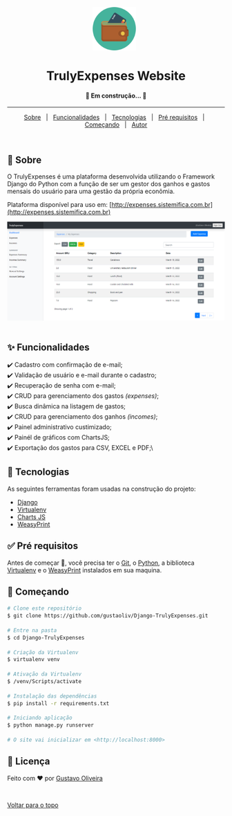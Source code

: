 <div align="center" id="top"> 
  <img src="expenseswebsite/expenseswebsite/static/img/favicon.png" alt="TrulyExpenses Website" width="100px"/>
  &#xa0;
  <!-- <a href="https://incomeexpensewebsite.netlify.com">Demo</a> -->
</div>

<h1 align="center">TrulyExpenses Website</h1>

<!-- Status -->

 <h4 align="center"> 
	🚧  Em construção...  🚧
</h4> 

<hr> 

<p align="center">
  <a href="#dart-sobre">Sobre</a> &#xa0; | &#xa0; 
  <a href="#sparkles-funcionalidades">Funcionalidades</a> &#xa0; | &#xa0;
  <a href="#rocket-tecnologias">Tecnologias</a> &#xa0; | &#xa0;
  <a href="#white_check_mark-pré-requisitos">Pré requisitos</a> &#xa0; | &#xa0;
  <a href="#checkered_flag-começando">Começando</a> &#xa0; | &#xa0;
  <a href="https://github.com/{{YOUR_GITHUB_USERNAME}}" target="_blank">Autor</a>
</p>

<br>

## :dart: Sobre ##

O TrulyExpenses é uma plataforma desenvolvida utilizando o Framework Django do Python com a função de ser um gestor dos ganhos e gastos mensais do usuário para uma gestão da própria econômia.

Plataforma disponível para uso em: [http://expenses.sistemifica.com.br](http://expenses.sistemifica.com.br)

<div align="center" id="top"> 
  <img src="expenseswebsite/expenseswebsite/static/img/plataform.png" alt="TrulyExpenses Website" />
  &#xa0;
</div>

## :sparkles: Funcionalidades ##

:heavy_check_mark: Cadastro com confirmação de e-mail;\
:heavy_check_mark: Validação de usuário e e-mail durante o cadastro;\
:heavy_check_mark: Recuperação de senha com e-mail;\
:heavy_check_mark: CRUD para gerenciamento dos gastos _(expenses)_;\
:heavy_check_mark: Busca dinâmica na listagem de gastos;\
:heavy_check_mark: CRUD para gerenciamento dos ganhos _(incomes)_;\
:heavy_check_mark: Painel administrativo custimizado;\
:heavy_check_mark: Painél de gráficos com ChartsJS;\
:heavy_check_mark: Exportação dos gastos para CSV, EXCEL e PDF;\


## :rocket: Tecnologias ##

As seguintes ferramentas foram usadas na construção do projeto:

- [Django](https://www.djangoproject.com/)
- [Virtualenv](https://virtualenv.pypa.io/en/latest/)
- [Charts JS](https://www.chartjs.org/)
- [WeasyPrint](https://weasyprint.org/)


## :white_check_mark: Pré requisitos ##

Antes de começar :checkered_flag:, você precisa ter o [Git](https://git-scm.com), o [Python](https://www.python.org/), a biblioteca  [Virtualenv](https://virtualenv.pypa.io/en/latest/) e o [WeasyPrint](https://weasyprint.org/) instalados em sua maquina.

## :checkered_flag: Começando ##

```bash
# Clone este repositório
$ git clone https://github.com/gustaoliv/Django-TrulyExpenses.git

# Entre na pasta
$ cd Django-TrulyExpenses

# Criação da Virtualenv
$ virtualenv venv

# Ativação da Virtualenv
$ /venv/Scripts/activate

# Instalação das dependências
$ pip install -r requirements.txt

# Iniciando aplicação
$ python manage.py runserver

# O site vai inicializar em <http://localhost:8000>
```

## :memo: Licença ##

Feito com :heart: por <a href="https://github.com/gustaoliv" target="_blank">Gustavo Oliveira</a>

&#xa0;

<a href="#top">Voltar para o topo</a>
